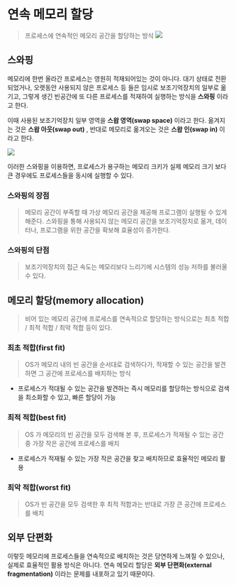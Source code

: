 # 연속 메모리 할당
> 프로세스에 연속적인 메모리 공간을 할당하는 방식
![](https://i.imgur.com/9YK3Sgo.png)

## 스와핑
메모리에 한번 올라간 프로세스는 영원히 적재되어있는 것이 아니다. 대기 상태로 전환되었거나, 오랫동안 사용되지 않은 프로세스 등 들은 임시로 보조기억장치의 일부로 옮기고, 그렇게 생긴 빈공간에 또 다른 프로세스를 적재하여 실행하는 방식을 **스와핑** 이라고 한다.

이때 사용된 보조기억장치 일부 영역을 **스왑 영역(swap space)** 이라고 한다. 
옮겨지는 것은 **스왑 아웃(swap out)** , 반대로 메모리로 옮겨오는 것은 **스왑 인(swap in)** 이라고 한다.

![](https://i.imgur.com/tqmwuLf.png)

이러한 스와핑을 이용하면, 프로세스가 용구하는 메모리 크키가 실제 메모리 크기 보다 큰 경우에도 프로세스들을 동시에 실행할 수 있다.

### 스와핑의 장점
> 메모리 공간이 부족할 때 가상 메모리 공간을 제공해 프로그램이 실행될 수 있게 해준다.
> 스와핑을 통해 사용되지 않는 메모리 공간을 보조기억장치로 옮겨, 데이터나, 프로그램을 위한 공간을 확보해 효율성이 증가한다.

### 스와핑의 단점
> 보조기억장치의 접근 속도는 메모리보다 느리기에 시스템의 성능 저하를 불러올 수 있다.

## 메모리 할당(memory allocation)
> 비어 있는 메모리 공간에 프로세스를 연속적으로 할당하는 방식으로는
> 최초 적합 / 최적 적합 / 최악 적합 등이 있다.

### 최초 적합(first fit)
> OS가 메모리 내의 빈 공간을 순서대로 검색하다가, 적재할 수 있는 공간을 발견하면 그 공간에 프로세스를 배치하는 방식

- 프로세스가 적대될 수 있는 공간을 발견하는 즉시 메모리를 할당하는 방식으로 검색을 최소화할 수 있고, 빠른 할당이 가능
### 최적 적합(best fit)
> OS 가 메모리의 빈 공간을 모두 검색해 본 후, 프로세스가 적재될 수 있는 공간 중 가장 작은 공간에 프로세스를 배치

- 프로세스가 적재될 수 있는 가장 작은 공간을 찾고 배치하므로 효율적인 메모리 활용
### 최악 적합(worst fit)
> OS가 빈 공간을 모두 검색한 후 최적 적합과는 반대로 가장 큰 공간에 프로세스를 배치


## 외부 단편화

이렇듯 메모리에 프로세스들을 연속적으로 배치하는 것은 당연하게 느껴질 수 있으나, 실제로 효율적인 활용 방식은 아니다. 
연속 메모리 할당은 **외부 단편화(external fragmentation)** 이라는 문제를 내포하고 있기 때문이다.